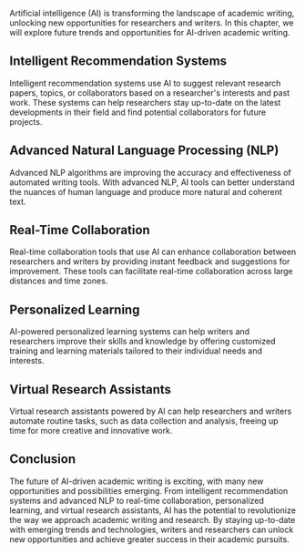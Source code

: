 
Artificial intelligence (AI) is transforming the landscape of academic writing, unlocking new opportunities for researchers and writers. In this chapter, we will explore future trends and opportunities for AI-driven academic writing.

Intelligent Recommendation Systems
----------------------------------

Intelligent recommendation systems use AI to suggest relevant research papers, topics, or collaborators based on a researcher's interests and past work. These systems can help researchers stay up-to-date on the latest developments in their field and find potential collaborators for future projects.

Advanced Natural Language Processing (NLP)
------------------------------------------

Advanced NLP algorithms are improving the accuracy and effectiveness of automated writing tools. With advanced NLP, AI tools can better understand the nuances of human language and produce more natural and coherent text.

Real-Time Collaboration
-----------------------

Real-time collaboration tools that use AI can enhance collaboration between researchers and writers by providing instant feedback and suggestions for improvement. These tools can facilitate real-time collaboration across large distances and time zones.

Personalized Learning
---------------------

AI-powered personalized learning systems can help writers and researchers improve their skills and knowledge by offering customized training and learning materials tailored to their individual needs and interests.

Virtual Research Assistants
---------------------------

Virtual research assistants powered by AI can help researchers and writers automate routine tasks, such as data collection and analysis, freeing up time for more creative and innovative work.

Conclusion
----------

The future of AI-driven academic writing is exciting, with many new opportunities and possibilities emerging. From intelligent recommendation systems and advanced NLP to real-time collaboration, personalized learning, and virtual research assistants, AI has the potential to revolutionize the way we approach academic writing and research. By staying up-to-date with emerging trends and technologies, writers and researchers can unlock new opportunities and achieve greater success in their academic pursuits.
